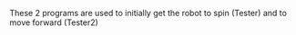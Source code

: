 These 2 programs are used to initially get the robot to spin (Tester) and to move forward (Tester2)
